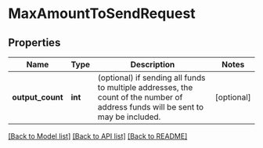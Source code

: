 # MaxAmountToSendRequest

## Properties
Name | Type | Description | Notes
------------ | ------------- | ------------- | -------------
**output_count** | **int** | (optional) if sending all funds to multiple addresses, the count of the number of address funds will be sent to may be included.  | [optional] 

[[Back to Model list]](../README.md#documentation-for-models) [[Back to API list]](../README.md#documentation-for-api-endpoints) [[Back to README]](../README.md)



